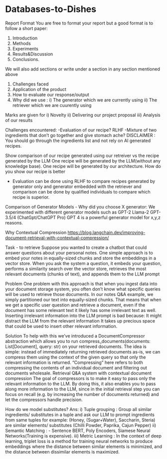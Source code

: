 # Databases-to-Dishes
Report Format
You are free to format your report but a good format is to follow a short paper: 
1. Introduction
2. Methods
3. Experiments 
4. Results&Discussion
5. Conclusions.

We will also add sections or write under a section in any section mentioned above
1. Challenges faced
2. Application of the product
3. How to evaluate our response/output
4. Why did we use :
   i) The generator which we are currently using
   ii) The retriever which we are cuurently using

Marks are given for
i) Novelty
ii) Delivering our project proposal
iii) Analysis of our results


Challenges encountered:
-Evaluation of our recipe?
RLHF
-Mixture of two ingredients that don’t go together and give stomach ache?
DISCLAIMER : You should go through the ingredients list and not rely on AI generated recipes.

Show comparison of our recipe generated using our retreiver vs the recipe generated by the LLM
One recipe will be generated by the LLM(without any knowledge base). One recipe will be generated by our architecture. How do you show our recipe is better
- Evaluation can be done using RLHF to compare recipes generated by generator only and generator embedded with the retriever and comparison can be done by qualified individuals to compare which recipe is superior.

Comparison of Generator Models - Why did you choose X generator:
We experimented with different generator models such as 
GPT-2
Llama-2
GPT-3.5/4 (ChatGpt/ChatGPT Pro)
GPT 4 is a powerful generator model for x,y,z reasons.

Why Contextual Compression
https://blog.langchain.dev/improving-document-retrieval-with-contextual-compression/

Task -  to retrieve
Suppose you wanted to create a chatbot that could answer questions about your personal notes. One simple approach is to embed your notes in equally-sized chunks and store the embeddings in a vector store. When you ask the system a question, it embeds your question, performs a similarity search over the vector store, retrieves the most relevant documents (chunks of text), and appends them to the LLM prompt

Problem
One problem with this approach is that when you ingest data into your document storage system, you often don’t know what specific queries will be used to retrieve those documents. In our notes Q&A example, we simply partitioned our text into equally-sized chunks. That means that when we get a specific user question and retrieve a document, even if the document has some relevant text it likely has some irrelevant text as well.
Inserting irrelevant information into the LLM prompt is bad because:
It might distract the LLM from the relevant information
It takes up precious space that could be used to insert other relevant information.

Solution
To help with this we’ve introduced a DocumentCompressor abstraction which allows you to run compress_documents(documents: List[Document], query: str) on your retrieved documents. The idea is simple: instead of immediately returning retrieved documents as-is, we can compress them using the context of the given query so that only the relevant information is returned. “Compressing” here refers to both compressing the contents of an individual document and filtering out documents wholesale.
Retrieval Q&A system with contextual document compression
The goal of compressors is to make it easy to pass only the relevant information to the LLM. By doing this, it also enables you to pass along more information to the LLM, since in the initial retrieval step you can focus on recall (e.g. by increasing the number of documents returned) and let the compressors handle precision.


How do we model substitutes?
Ans: 
i) Tuple grouping : Group all similar ingredients/ substitutes in a tuple and ask our LLM to prompt ingredients from same tuples for example:
(Honey, (Sugar+Water), Saccharin, Steria) are similar elements/ substitutes (Chilli Powder, Paprika, Cajun Pepper)
ii) Semantic Matching : - Sentence BERT, Poly Encoders, Siamese Neural Networks(Training is expensive).
iii) Metric Learning : In the context of deep learning, triplet loss is a method for training neural networks to produce embeddings where the distance between similar elements is minimized, and the distance between dissimilar elements is maximized.
	


